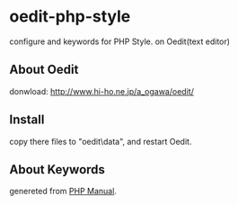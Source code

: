 oedit-php-style
===============

configure and keywords for PHP Style. on Oedit(text editor)

About Oedit
---------------
donwload: http://www.hi-ho.ne.jp/a_ogawa/oedit/

Install
---------------
copy there files to "oedit\data", and restart Oedit.

About Keywords
----------------
genereted from [PHP Manual](http://www.php.net/manual/ja/index.php).
